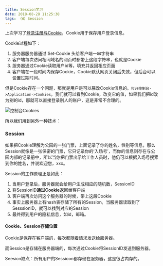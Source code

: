 ```yaml
---
title: Session学习
date: 2018-08-28 11:25:38
tags: （W）Session
---
```


上次学习了[登录注册与Cookie](https://lxiaox.github.io/2018/08/26/%E7%99%BB%E5%BD%95%E6%B3%A8%E5%86%8C%E4%B8%8Ecookie/)，Cookie用于保存用户登录信息。

Cookie过程如下：

1. 服务器服务器通过 Set-Cookie 头给客户端一串字符串
2. 客户端每次访问相同域名的网页时都带上这段字符串，也就是Cookie
3. 服务器通过Cookie读取用户id等，填充并返回相应页面
4. 客户端在一段时间内保存Cookie，Cookie默认网页关闭后失效，但后台可以设置过期时间。


但是Cookie存在一个问题，那就是用户是可以篡改Cookie信息的。`打开控制台->Application->Cookies`，我们就可以看到Cookie，改变它的值，如果我们把id改为别的id，那就可以直接登录别人的账户，这是非常不合理的。

![控制台Cookies](http://p8rplhkt6.bkt.clouddn.com/18-9-11/59114318.jpg)

所以我们用到另外一种技术：
### Session

如果把Cookie理解为公园的一张门票，上面记录了你的姓名，性别等信息，那么Session就像是一张保密的门票，它只记录你的‘入场号’，而你的信息则存在与公园内部的记录册中，所以当你把门票出示给工作人员时，他仍可以根据入场号搜索到你的姓名，并说欢迎您，xxx。

Session的工作原理正是如此：

1. 当用户登录后，服务器就会给用户生成相应的随机数，SessionID
2. 将SessionID**通过Cookie**返回给客户端
3. 客户端再次访问这个服务器的时候，带上这段Cookie
4. 事实上服务器上有hash表存储了所有的Session，当服务器读取到了SesssionID，就可以找到对应的Session
5. 最终得到用户的隐私信息，如id，邮箱。

#### Cookie、Session存储位置
Cookie是保存在客户端的，每次都随着请求发送给服务器。

而Session是存储在服务器端的，每次通过Cookie将SessionID发送到服务器。

Seesion缺点：所有用户的Sessioon都存储在服务器，这是很占内存的。

